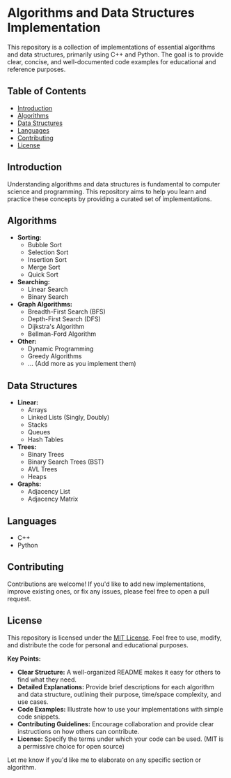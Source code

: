 # Algorithms and Data Structures Implementation

This repository is a collection of implementations of essential algorithms and data structures, primarily using C++ and Python. The goal is to provide clear, concise, and well-documented code examples for educational and reference purposes.

## Table of Contents

- [Introduction](#introduction)
- [Algorithms](#algorithms)
- [Data Structures](#data-structures)
- [Languages](#languages)
- [Contributing](#contributing)
- [License](#license)

## Introduction

Understanding algorithms and data structures is fundamental to computer science and programming. This repository aims to help you learn and practice these concepts by providing a curated set of implementations.

## Algorithms

- **Sorting:**
    - Bubble Sort
    - Selection Sort
    - Insertion Sort
    - Merge Sort
    - Quick Sort
- **Searching:**
    - Linear Search
    - Binary Search
- **Graph Algorithms:**
    - Breadth-First Search (BFS)
    - Depth-First Search (DFS)
    - Dijkstra's Algorithm
    - Bellman-Ford Algorithm
- **Other:**
    - Dynamic Programming
    - Greedy Algorithms
    - ... (Add more as you implement them)

## Data Structures

- **Linear:**
    - Arrays
    - Linked Lists (Singly, Doubly)
    - Stacks
    - Queues
    - Hash Tables
- **Trees:**
    - Binary Trees
    - Binary Search Trees (BST)
    - AVL Trees
    - Heaps
- **Graphs:**
    - Adjacency List
    - Adjacency Matrix

## Languages

- C++
- Python

## Contributing

Contributions are welcome! If you'd like to add new implementations, improve existing ones, or fix any issues, please feel free to open a pull request.

## License

This repository is licensed under the [MIT License](LICENSE). Feel free to use, modify, and distribute the code for personal and educational purposes.



**Key Points:**

* **Clear Structure:** A well-organized README makes it easy for others to find what they need.
* **Detailed Explanations:** Provide brief descriptions for each algorithm and data structure, outlining their purpose, time/space complexity, and use cases.
* **Code Examples:**  Illustrate how to use your implementations with simple code snippets.
* **Contributing Guidelines:** Encourage collaboration and provide clear instructions on how others can contribute.
* **License:** Specify the terms under which your code can be used. (MIT is a permissive choice for open source) 

Let me know if you'd like me to elaborate on any specific section or algorithm. 
